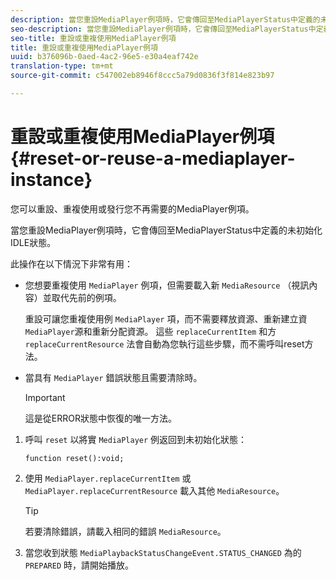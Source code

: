 ```yaml
---
description: 當您重設MediaPlayer例項時，它會傳回至MediaPlayerStatus中定義的未初始化IDLE狀態。
seo-description: 當您重設MediaPlayer例項時，它會傳回至MediaPlayerStatus中定義的未初始化IDLE狀態。
seo-title: 重設或重複使用MediaPlayer例項
title: 重設或重複使用MediaPlayer例項
uuid: b376096b-0aed-4ac2-96e5-e30a4eaf742e
translation-type: tm+mt
source-git-commit: c547002eb8946f8ccc5a79d0836f3f814e823b97

---
```



# 重設或重複使用MediaPlayer例項{#reset-or-reuse-a-mediaplayer-instance}

您可以重設、重複使用或發行您不再需要的MediaPlayer例項。

當您重設MediaPlayer例項時，它會傳回至MediaPlayerStatus中定義的未初始化IDLE狀態。

此操作在以下情況下非常有用：

* 您想要重複使用 `MediaPlayer` 例項，但需要載入新 `MediaResource` （視訊內容）並取代先前的例項。

   重設可讓您重複使用例 `MediaPlayer` 項，而不需要釋放資源、重新建立資 `MediaPlayer`源和重新分配資源。 這些 `replaceCurrentItem` 和方 `replaceCurrentResource` 法會自動為您執行這些步驟，而不需呼叫reset方法。

* 當具有 `MediaPlayer` 錯誤狀態且需要清除時。

   >[!IMPORTANT]
   >
   >這是從ERROR狀態中恢復的唯一方法。

1. 呼叫 `reset` 以將實 `MediaPlayer` 例返回到未初始化狀態：

   ```
   function reset():void; 
   ```

1. 使用 `MediaPlayer.replaceCurrentItem` 或 `MediaPlayer.replaceCurrentResource` 載入其他 `MediaResource`。

   >[!TIP]
   >
   >若要清除錯誤，請載入相同的錯誤 `MediaResource`。

1. 當您收到狀態 `MediaPlaybackStatusChangeEvent.STATUS_CHANGED` 為的 `PREPARED` 時，請開始播放。
